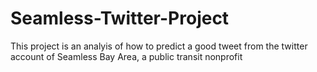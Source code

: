 # Seamless-Twitter-Project

This project is an analyis of how to predict a good tweet from the twitter account of Seamless Bay Area, a public transit nonprofit
